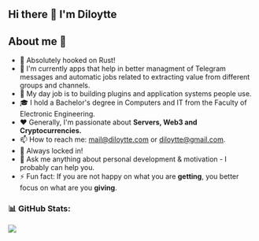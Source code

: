 ## Hi there 👋 I'm Diloytte

## About me 💯

- 🦀 Absolutely hooked on Rust!
- 🔭 I'm currently apps that help in better managment of Telegram messages and automatic jobs related to extracting value from different groups and channels.
- 🔧 My day job is to building plugins and application systems people use.
- 🎓 I hold a Bachelor's degree in Computers and IT from the Faculty of Electronic Engineering.
- ❤️ Generally, I'm passionate about **Servers, Web3 and Cryptocurrencies.**
- 📫 How to reach me: [mail@diloytte.com](mailto:mail@diloytte.com) or [diloytte@gmail.com](mailto:diloytte@gmail.com).
- 🌱 Always locked in!
- 💬 Ask me anything about personal development & motivation - I probably can help you.
- ⚡ Fun fact: If you are not happy on what you are **getting**, you better focus on what are you **giving**.



### 📊 GitHub Stats:

![](https://github-readme-stats.vercel.app/api/top-langs/?username=diloytte&theme=dark&hide_border=false&include_all_commits=false&count_private=false&layout=compact)
